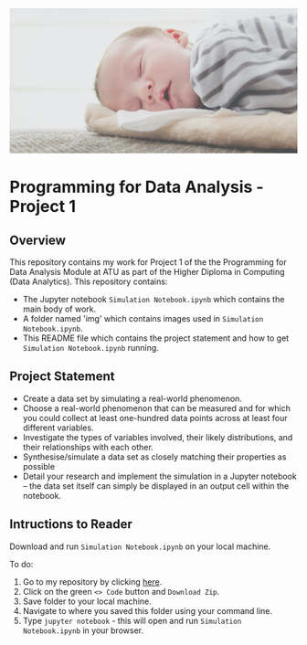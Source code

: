 ![Heading image](img/sleeping.png)

# Programming for Data Analysis - Project 1 #

## Overview ##
This repository contains my work for Project 1 of the the Programming for Data Analysis Module at ATU as part of the Higher Diploma in Computing (Data Analytics). This repository contains: 

- The Jupyter notebook `Simulation Notebook.ipynb` which contains the main body of work. 
- A folder named 'img' which contains images used in `Simulation Notebook.ipynb`. 
- This README file which contains the project statement and how to get `Simulation Notebook.ipynb` running.

## Project Statement ##  

- Create a data set by simulating a real-world phenomenon. 
- Choose a real-world phenomenon that can be measured and for which you could collect at least one-hundred data points across at least four different variables.
- Investigate the types of variables involved, their likely distributions, and their relationships with each other.
- Synthesise/simulate a data set as closely matching their properties as possible
- Detail your research and implement the simulation in a Jupyter notebook – the data set itself can simply be displayed in an output cell within the notebook.

## Intructions to Reader ## 

Download and run `Simulation Notebook.ipynb` on your local machine. 

To do:
1. Go to my repository by clicking [here](https://github.com/ShaneOG2/ProgrammingForDAp1).
2. Click on the green `<> Code` button and `Download Zip`.
3. Save folder to your local machine. 
4. Navigate to where you saved this folder using your command line. 
5. Type `jupyter notebook` - this will open and run `Simulation Notebook.ipynb` in your browser.



